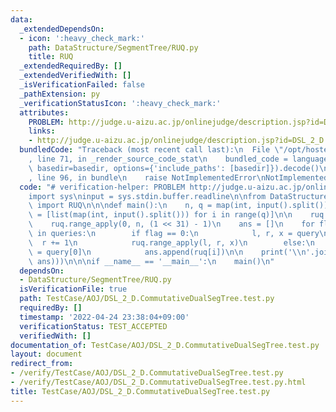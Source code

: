 ```yaml
---
data:
  _extendedDependsOn:
  - icon: ':heavy_check_mark:'
    path: DataStructure/SegmentTree/RUQ.py
    title: RUQ
  _extendedRequiredBy: []
  _extendedVerifiedWith: []
  _isVerificationFailed: false
  _pathExtension: py
  _verificationStatusIcon: ':heavy_check_mark:'
  attributes:
    PROBLEM: http://judge.u-aizu.ac.jp/onlinejudge/description.jsp?id=DSL_2_D
    links:
    - http://judge.u-aizu.ac.jp/onlinejudge/description.jsp?id=DSL_2_D
  bundledCode: "Traceback (most recent call last):\n  File \"/opt/hostedtoolcache/Python/3.10.5/x64/lib/python3.10/site-packages/onlinejudge_verify/documentation/build.py\"\
    , line 71, in _render_source_code_stat\n    bundled_code = language.bundle(stat.path,\
    \ basedir=basedir, options={'include_paths': [basedir]}).decode()\n  File \"/opt/hostedtoolcache/Python/3.10.5/x64/lib/python3.10/site-packages/onlinejudge_verify/languages/python.py\"\
    , line 96, in bundle\n    raise NotImplementedError\nNotImplementedError\n"
  code: "# verification-helper: PROBLEM http://judge.u-aizu.ac.jp/onlinejudge/description.jsp?id=DSL_2_D\n\
    import sys\ninput = sys.stdin.buffer.readline\n\nfrom DataStructure.SegmentTree.RUQ\
    \ import RUQ\n\n\ndef main():\n    n, q = map(int, input().split())\n    queries\
    \ = [list(map(int, input().split())) for i in range(q)]\n\n    ruq = RUQ(n)\n\
    \    ruq.range_apply(0, n, (1 << 31) - 1)\n    ans = []\n    for flag, *query\
    \ in queries:\n        if flag == 0:\n            l, r, x = query\n          \
    \  r += 1\n            ruq.range_apply(l, r, x)\n        else:\n            i\
    \ = query[0]\n            ans.append(ruq[i])\n\n    print('\\n'.join(map(str,\
    \ ans)))\n\n\nif __name__ == '__main__':\n    main()\n"
  dependsOn:
  - DataStructure/SegmentTree/RUQ.py
  isVerificationFile: true
  path: TestCase/AOJ/DSL_2_D.CommutativeDualSegTree.test.py
  requiredBy: []
  timestamp: '2022-04-24 23:38:04+09:00'
  verificationStatus: TEST_ACCEPTED
  verifiedWith: []
documentation_of: TestCase/AOJ/DSL_2_D.CommutativeDualSegTree.test.py
layout: document
redirect_from:
- /verify/TestCase/AOJ/DSL_2_D.CommutativeDualSegTree.test.py
- /verify/TestCase/AOJ/DSL_2_D.CommutativeDualSegTree.test.py.html
title: TestCase/AOJ/DSL_2_D.CommutativeDualSegTree.test.py
---
```

